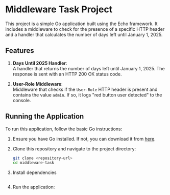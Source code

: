# Middleware Task Project

This project is a simple Go application built using the Echo framework. It includes a middleware to check for the presence of a specific HTTP header and a handler that calculates the number of days left until January 1, 2025.

## Features

1. **Days Until 2025 Handler**:  
   A handler that returns the number of days left until January 1, 2025. The response is sent with an HTTP 200 OK status code.

2. **User-Role Middleware**:  
   Middleware that checks if the `User-Role` HTTP header is present and contains the value `admin`. If so, it logs "red button user detected" to the console.

## Running the Application

To run this application, follow the basic Go instructions:

1. Ensure you have Go installed. If not, you can download it from [here](https://golang.org/dl/).

2. Clone this repository and navigate to the project directory:

   ```bash
   git clone <repository-url>
   cd middleware-task

3. Install dependencies

    ```go mod tidy

4. Run the application:
    ```go run cmd/middleware-task/main.go
